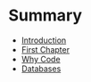 # Summary

* [Introduction](README.md)
* [First Chapter](chapter1.md)
* [Why Code](why-code.md)
* [Databases](databases.md)

